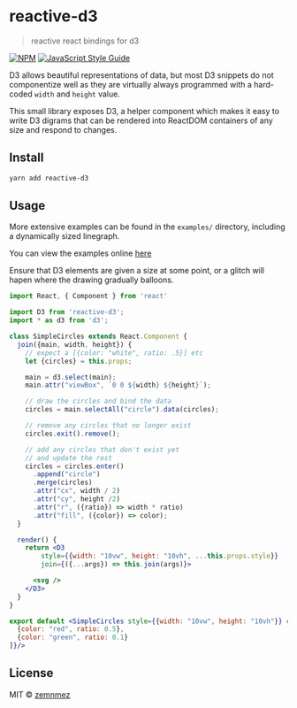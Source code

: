 # reactive-d3

> reactive react bindings for d3

[![NPM](https://img.shields.io/npm/v/reactive-d3.svg)](https://www.npmjs.com/package/reactive-d3) [![JavaScript Style Guide](https://img.shields.io/badge/code_style-standard-brightgreen.svg)](https://standardjs.com)

D3 allows beautiful representations of data, but most D3 snippets do not componentize well as they are virtually always programmed with a hard-coded `width` and `height` value.

This small library exposes D3, a helper component which makes it easy to write D3 digrams that can be rendered into ReactDOM containers of any size and respond to changes.

## Install

```bash
yarn add reactive-d3
```

## Usage

More extensive examples can be found in the `examples/` directory, including a dynamically sized linegraph.

You can view the examples online [here](https://zemnmez.github.io/reactive-d3/)

Ensure that D3 elements are given a size at some point, or a glitch will hapen where the drawing gradually balloons.

```jsx
import React, { Component } from 'react'

import D3 from 'reactive-d3';
import * as d3 from 'd3';

class SimpleCircles extends React.Component {
  join({main, width, height}) {
    // expect a [{color: "white", ratio: .5}] etc
    let {circles} = this.props;

    main = d3.select(main);
    main.attr("viewBox", `0 0 ${width} ${height}`);

    // draw the circles and bind the data
    circles = main.selectAll("circle").data(circles);

    // remove any circles that no longer exist
    circles.exit().remove();

    // add any circles that don't exist yet
    // and update the rest
    circles = circles.enter()
      .append("circle")
      .merge(circles)
      .attr("cx", width / 2)
      .attr("cy", height /2)
      .attr("r", ({ratio}) => width * ratio)
      .attr("fill", ({color}) => color);
  }

  render() {
    return <D3
        style={{width: "10vw", height: "10vh", ...this.props.style}}
        join={({...args}) => this.join(args)}>

      <svg />
    </D3>
  }
}

export default <SimpleCircles style={{width: "10vw", height: "10vh"}} circles ={[
  {color: "red", ratio: 0.5},
  {color: "green", ratio: 0.1}
]}/>
```

## License

MIT © [zemnmez](https://github.com/zemnmez)

